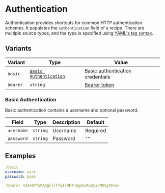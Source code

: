 # Authentication

Authentication provides shortcuts for common HTTP authentication schemes. It populates the `authentication` field of a recipe. There are multiple source types, and the type is specified using [YAML's tag syntax](https://yaml.org/spec/1.2.2/#24-tags).

## Variants

| Variant  | Type                                            | Value                                                                                                          |
| -------- | ----------------------------------------------- | -------------------------------------------------------------------------------------------------------------- |
| `basic`  | [`Basic Authentication`](#basic-authentication) | [Basic authentication](https://swagger.io/docs/specification/authentication/basic-authentication/) credentials |
| `bearer` | `string`                                        | [Bearer token](https://swagger.io/docs/specification/authentication/bearer-authentication/)                    |

### Basic Authentication

Basic authentication contains a username and optional password.

| Field      | Type     | Description | Default  |
| ---------- | -------- | ----------- | -------- |
| `username` | `string` | Username    | Required |
| `password` | `string` | Password    | `""`     |

## Examples

```yaml
!basic
username: user
password: pass
---
!bearer 4J2e0TYqKA3gFllfTu17OF7n8g1CeAxZyi/MK5g40/o=
```
